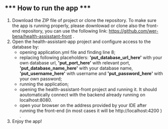  ## *** How to run the app ***

1. Download the ZIP file of project or clone the repository. To make sure the app is running properly, please downlowad or clone also the front-end repository, you can use the following link: https://github.com/wer-bena/health-assisstant-front .
2. Open the health-assistant-app project and configure access to the database by:
    - opening application.yml file and finding line 8;
    - replacing following placeholders: **'put_database_url_here'** with your own database url, **'put_port_here'** with relevant port, **'put_database_name_here'** with your database name, **'put_username_here'** with username and **'put_password_here'** with your own password;
    - running the application;
    - opening the health-assistant-front project and running it. It should aoutomatically connect with the backend already running on localhost:8080.
    - open your browser on the address provided by your IDE after running the front-end (in most cases it will be http://localhost:4200 ) .
3. Enjoy the app!
